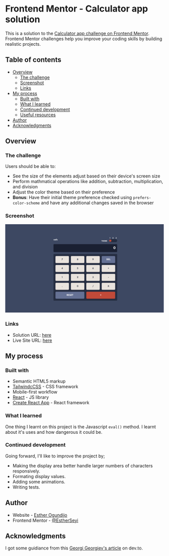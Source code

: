 # Frontend Mentor - Calculator app solution

This is a solution to the [Calculator app challenge on Frontend Mentor](https://www.frontendmentor.io/challenges/calculator-app-9lteq5N29). Frontend Mentor challenges help you improve your coding skills by building realistic projects.

## Table of contents

- [Overview](#overview)
  - [The challenge](#the-challenge)
  - [Screenshot](#screenshot)
  - [Links](#links)
- [My process](#my-process)
  - [Built with](#built-with)
  - [What I learned](#what-i-learned)
  - [Continued development](#continued-development)
  - [Useful resources](#useful-resources)
- [Author](#author)
- [Acknowledgments](#acknowledgments)

## Overview

### The challenge

Users should be able to:

- See the size of the elements adjust based on their device's screen size
- Perform mathmatical operations like addition, subtraction, multiplication, and division
- Adjust the color theme based on their preference
- **Bonus**: Have their initial theme preference checked using `prefers-color-scheme` and have any additional changes saved in the browser

### Screenshot

![calculator](https://github.com/EstherSeyi/calculator-app/blob/main/public/screenshot.png?raw=true)

### Links

- Solution URL: [here](https://github.com/EstherSeyi/calculator-app)
- Live Site URL: [here](https://calculator-app-theta.vercel.app/)

## My process

### Built with

- Semantic HTML5 markup
- [TailwindcCSS](https://tailwindcss.com/) - CSS framework
- Mobile-first workflow
- [React](https://reactjs.org/) - JS library
- [Create React App](https://create-react-app.dev/) - React framework

### What I learned

One thing I learnt on this project is the Javascript `eval()` method. I learnt about it's uses and how dangerous it could be.

### Continued development

Going forward, I'll like to improve the project by;

- Making the display area better handle larger numbers of characters responsively.
- Formating display values.
- Adding some animations.
- Writing tests.

## Author

- Website - [Esther Ogundijo](https://www.estherogundijo.rocks)
- Frontend Mentor - [@EstherSeyi](https://www.frontendmentor.io/profile/EstherSeyi)

## Acknowledgments

I got some guidiance from this [Georgi Georgiev's article](https://dev.to/gjorgiev/how-to-create-a-simple-calculator-web-app-using-react-js-4gc3) on dev.to.
